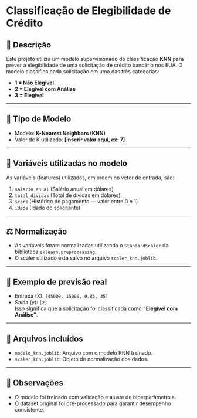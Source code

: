 # Classificação de Elegibilidade de Crédito

## 📘 Descrição
Este projeto utiliza um modelo supervisionado de classificação **KNN** para prever a elegibilidade de uma solicitação de crédito bancário nos EUA. O modelo classifica cada solicitação em uma das três categorias:

- **1 = Não Elegível**
- **2 = Elegível com Análise**
- **3 = Elegível**

---

## 🤖 Tipo de Modelo
- Modelo: **K-Nearest Neighbors (KNN)**
- Valor de K utilizado: **[inserir valor aqui, ex: 7]**

---

## 🔢 Variáveis utilizadas no modelo
As variáveis (features) utilizadas, em ordem no vetor de entrada, são:

1. `salario_anual` (Salário anual em dólares)
2. `total_dividas` (Total de dívidas em dólares)
3. `score` (Histórico de pagamento — valor entre 0 e 1)
4. `idade` (Idade do solicitante)

---

## ⚖️ Normalização
- As variáveis foram normalizadas utilizando o `StandardScaler` da biblioteca `sklearn.preprocessing`.
- O scaler utilizado está salvo no arquivo `scaler_knn.joblib`.

---

## 🧪 Exemplo de previsão real
- Entrada (X): `[45000, 15000, 0.85, 35]`  
- Saída (y): `[2]`  
  Isso significa que a solicitação foi classificada como **"Elegível com Análise"**.

---

## 📁 Arquivos incluídos
- `modelo_knn.joblib`: Arquivo com o modelo KNN treinado.
- `scaler_knn.joblib`: Objeto de normalização dos dados.

---

## 📌 Observações
- O modelo foi treinado com validação e ajuste de hiperparâmetro `K`.
- O dataset original foi pré-processado para garantir desempenho consistente.

